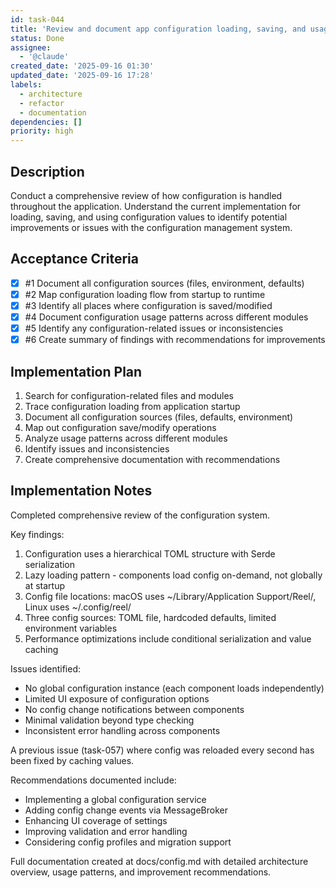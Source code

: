 ```yaml
---
id: task-044
title: 'Review and document app configuration loading, saving, and usage patterns'
status: Done
assignee:
  - '@claude'
created_date: '2025-09-16 01:30'
updated_date: '2025-09-16 17:28'
labels:
  - architecture
  - refactor
  - documentation
dependencies: []
priority: high
---
```


## Description

Conduct a comprehensive review of how configuration is handled throughout the application. Understand the current implementation for loading, saving, and using configuration values to identify potential improvements or issues with the configuration management system.

## Acceptance Criteria
<!-- AC:BEGIN -->
- [x] #1 Document all configuration sources (files, environment, defaults)
- [x] #2 Map configuration loading flow from startup to runtime
- [x] #3 Identify all places where configuration is saved/modified
- [x] #4 Document configuration usage patterns across different modules
- [x] #5 Identify any configuration-related issues or inconsistencies
- [x] #6 Create summary of findings with recommendations for improvements
<!-- AC:END -->


## Implementation Plan

1. Search for configuration-related files and modules
2. Trace configuration loading from application startup
3. Document all configuration sources (files, defaults, environment)
4. Map out configuration save/modify operations
5. Analyze usage patterns across different modules
6. Identify issues and inconsistencies
7. Create comprehensive documentation with recommendations

## Implementation Notes

Completed comprehensive review of the configuration system.

Key findings:
1. Configuration uses a hierarchical TOML structure with Serde serialization
2. Lazy loading pattern - components load config on-demand, not globally at startup
3. Config file locations: macOS uses ~/Library/Application Support/Reel/, Linux uses ~/.config/reel/
4. Three config sources: TOML file, hardcoded defaults, limited environment variables
5. Performance optimizations include conditional serialization and value caching

Issues identified:
- No global configuration instance (each component loads independently)
- Limited UI exposure of configuration options
- No config change notifications between components
- Minimal validation beyond type checking
- Inconsistent error handling across components

A previous issue (task-057) where config was reloaded every second has been fixed by caching values.

Recommendations documented include:
- Implementing a global configuration service
- Adding config change events via MessageBroker
- Enhancing UI coverage of settings
- Improving validation and error handling
- Considering config profiles and migration support

Full documentation created at docs/config.md with detailed architecture overview, usage patterns, and improvement recommendations.
